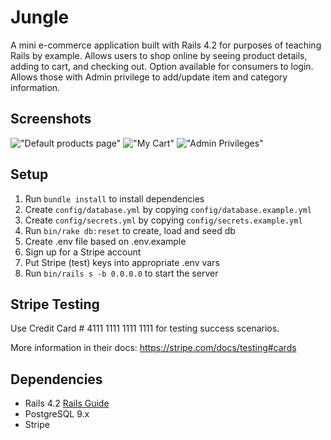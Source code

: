 # Jungle

A mini e-commerce application built with Rails 4.2 for purposes of teaching Rails by example. Allows users to shop online by seeing product details, adding to cart, and checking out. Option available for consumers to login. Allows those with Admin privilege to add/update item and category information.


## Screenshots
!["Default products page"](https://github.com/kevinyang-cyen/jungle-rails/blob/master/docs/Jungle1.PNG?raw=true)
!["My Cart"](https://github.com/kevinyang-cyen/jungle-rails/blob/master/docs/Jungle2.PNG?raw=true)
!["Admin Privileges"](https://github.com/kevinyang-cyen/jungle-rails/blob/master/docs/Jungle3.PNG?raw=true)

## Setup

1. Run `bundle install` to install dependencies
2. Create `config/database.yml` by copying `config/database.example.yml`
3. Create `config/secrets.yml` by copying `config/secrets.example.yml`
4. Run `bin/rake db:reset` to create, load and seed db
5. Create .env file based on .env.example
6. Sign up for a Stripe account
7. Put Stripe (test) keys into appropriate .env vars
8. Run `bin/rails s -b 0.0.0.0` to start the server

## Stripe Testing

Use Credit Card # 4111 1111 1111 1111 for testing success scenarios.

More information in their docs: <https://stripe.com/docs/testing#cards>

## Dependencies

* Rails 4.2 [Rails Guide](http://guides.rubyonrails.org/v4.2/)
* PostgreSQL 9.x
* Stripe
